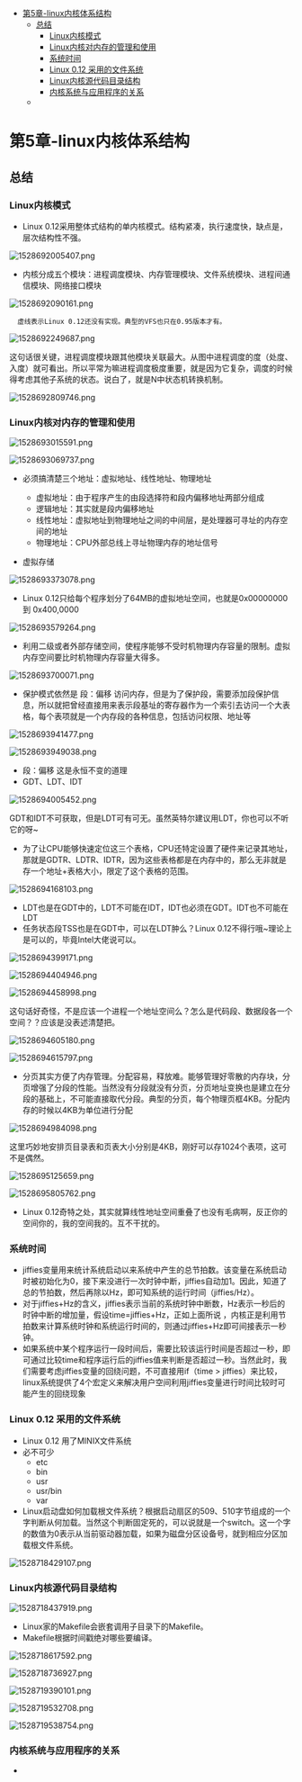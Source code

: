 <!-- TOC depthFrom:1 depthTo:6 withLinks:1 updateOnSave:1 orderedList:0 -->

- [第5章-linux内核体系结构](#第5章-linux内核体系结构)
	- [总结](#总结)
		- [Linux内核模式](#linux内核模式)
		- [Linux内核对内存的管理和使用](#linux内核对内存的管理和使用)
		- [系统时间](#系统时间)
		- [Linux 0.12 采用的文件系统](#linux-012-采用的文件系统)
		- [Linux内核源代码目录结构](#linux内核源代码目录结构)
		- [内核系统与应用程序的关系](#内核系统与应用程序的关系)
	- [](#)

<!-- /TOC -->
# 第5章-linux内核体系结构

## 总结

### Linux内核模式

* Linux 0.12采用整体式结构的单内核模式。结构紧凑，执行速度快，缺点是，层次结构性不强。


![1528692005407.png](image/1528692005407.png)

* 内核分成五个模块：进程调度模块、内存管理模块、文件系统模块、进程间通信模块、网络接口模块

![1528692090161.png](image/1528692090161.png)

      虚线表示Linux 0.12还没有实现。典型的VFS也只在0.95版本才有。

![1528692249687.png](image/1528692249687.png)

这句话很关键，进程调度模块跟其他模块关联最大。从图中进程调度的度（处度、入度）就可看出。所以平常为嘛进程调度极度重要，就是因为它复杂，调度的时候得考虑其他子系统的状态。说白了，就是N中状态机转换机制。

![1528692809746.png](image/1528692809746.png)


### Linux内核对内存的管理和使用



![1528693015591.png](image/1528693015591.png)

![1528693069737.png](image/1528693069737.png)

* 必须搞清楚三个地址：虚拟地址、线性地址、物理地址
  - 虚拟地址：由于程序产生的由段选择符和段内偏移地址两部分组成
  - 逻辑地址：其实就是段内偏移地址
  - 线性地址：虚拟地址到物理地址之间的中间层，是处理器可寻址的内存空间的地址
  - 物理地址：CPU外部总线上寻址物理内存的地址信号

* 虚拟存储

![1528693373078.png](image/1528693373078.png)

* Linux 0.12只给每个程序划分了64MB的虚拟地址空间，也就是0x00000000 到 0x400,0000

![1528693579264.png](image/1528693579264.png)

* 利用二级或者外部存储空间，使程序能够不受时机物理内存容量的限制。虚拟内存空间要比时机物理内存容量大得多。

![1528693700071.png](image/1528693700071.png)

* 保护模式依然是 段：偏移 访问内存，但是为了保护段，需要添加段保护信息，所以就把曾经直接用来表示段基址的寄存器作为一个索引去访问一个大表格，每个表项就是一个内存段的各种信息，包括访问权限、地址等

![1528693941477.png](image/1528693941477.png)

![1528693949038.png](image/1528693949038.png)

* 段：偏移   这是永恒不变的道理
* GDT、LDT、IDT

![1528694005452.png](image/1528694005452.png)

GDT和IDT不可获取，但是LDT可有可无。虽然英特尔建议用LDT，你也可以不听它的呀~

* 为了让CPU能够快速定位这三个表格，CPU还特定设置了硬件来记录其地址，那就是GDTR、LDTR、IDTR，因为这些表格都是在内存中的，那么无非就是存一个地址+表格大小，限定了这个表格的范围。

![1528694168103.png](image/1528694168103.png)

* LDT也是在GDT中的，LDT不可能在IDT，IDT也必须在GDT。IDT也不可能在LDT
* 任务状态段TSS也是在GDT中，可以在LDT肿么？Linux 0.12不得行哦~理论上是可以的，毕竟Intel大佬说可以。

![1528694399171.png](image/1528694399171.png)

![1528694404946.png](image/1528694404946.png)

![1528694458998.png](image/1528694458998.png)

这句话好奇怪，不是应该一个进程一个地址空间么？怎么是代码段、数据段各一个空间？？应该是没表述清楚把。

![1528694605180.png](image/1528694605180.png)

![1528694615797.png](image/1528694615797.png)

* 分页其实方便了内存管理。分配容易，释放难。能够管理好零散的内存块，分页增强了分段的性能。当然没有分段就没有分页，分页地址变换也是建立在分段的基础上，不可能直接取代分段。典型的分页，每个物理页框4KB。分配内存的时候以4KB为单位进行分配

![1528694984098.png](image/1528694984098.png)

这里巧妙地安排页目录表和页表大小分别是4KB，刚好可以存1024个表项，这可不是偶然。

![1528695125659.png](image/1528695125659.png)

![1528695805762.png](image/1528695805762.png)

* Linux 0.12奇特之处，其实就算线性地址空间重叠了也没有毛病啊，反正你的空间你的，我的空间我的。互不干扰的。









### 系统时间

* jiffies变量用来统计系统启动以来系统中产生的总节拍数。该变量在系统启动时被初始化为0，接下来没进行一次时钟中断，jiffies自动加1。因此，知道了总的节拍数，然后再除以Hz，即可知系统的运行时间（jiffies/Hz）。
* 对于jiffies+Hz的含义，jiffies表示当前的系统时钟中断数，Hz表示一秒后的时钟中断的增加量，假设time=jiffies+Hz，正如上面所说 ，内核正是利用节拍数来计算系统时钟和系统运行时间的，则通过jiffies+Hz即可间接表示一秒钟。
* 如果系统中某个程序运行一段时间后，需要比较该运行时间是否超过一秒，即可通过比较time和程序运行后的jiffies值来判断是否超过一秒。当然此时，我们需要考虑jiffies变量的回绕问题，不可直接用if（time > jiffies）来比较，linux系统提供了4个宏定义来解决用户空间利用jiffies变量进行时间比较时可能产生的回绕现象



### Linux 0.12 采用的文件系统

* Linux 0.12 用了MINIX文件系统
* 必不可少
	- etc
	- bin
	- usr
	- usr/bin
	- var
* Linux启动盘如何加载根文件系统？根据启动扇区的509、510字节组成的一个字判断从何加载。当然这个判断固定死的，可以说就是一个switch。这一个字的数值为0表示从当前驱动器加载，如果为磁盘分区设备号，就到相应分区加载根文件系统。

![1528718429107.png](image/1528718429107.png)


### Linux内核源代码目录结构

![1528718437919.png](image/1528718437919.png)

* Linux家的Makefile会嵌套调用子目录下的Makefile。
* Makefile根据时间戳绝对哪些要编译。

![1528718617592.png](image/1528718617592.png)

![1528718736927.png](image/1528718736927.png)

![1528719390101.png](image/1528719390101.png)

![1528719532708.png](image/1528719532708.png)

![1528719538754.png](image/1528719538754.png)

### 内核系统与应用程序的关系

* 




















##
